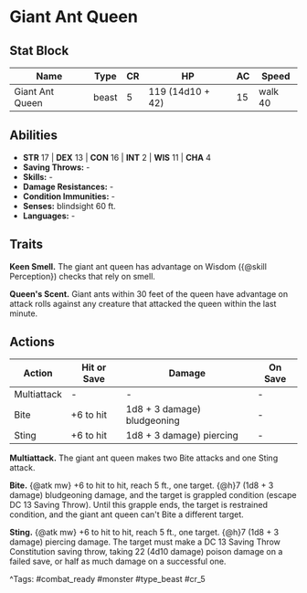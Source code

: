 # Giant Ant Queen

## Stat Block

| Name | Type | CR | HP | AC | Speed |
|------|------|----|----|----|-------|
| Giant Ant Queen | beast | 5 | 119 (14d10 + 42) | 15 | walk 40 |

## Abilities

- **STR** 17 | **DEX** 13 | **CON** 16 | **INT** 2 | **WIS** 11 | **CHA** 4
- **Saving Throws:** -  
- **Skills:** -  
- **Damage Resistances:** -  
- **Condition Immunities:** -  
- **Senses:** blindsight 60 ft.  
- **Languages:** -

## Traits

**Keen Smell.** The giant ant queen has advantage on Wisdom ({@skill Perception}) checks that rely on smell.

**Queen's Scent.** Giant ants within 30 feet of the queen have advantage on attack rolls against any creature that attacked the queen within the last minute.


## Actions

| Action | Hit or Save | Damage | On Save |
|--------|--------------|--------|----------|
| Multiattack | - | - | - |
| Bite | +6 to hit | 1d8 + 3 damage) bludgeoning | - |
| Sting | +6 to hit | 1d8 + 3 damage) piercing | - |

**Multiattack.** The giant ant queen makes two Bite attacks and one Sting attack.

**Bite.** {@atk mw} +6 to hit to hit, reach 5 ft., one target. {@h}7 (1d8 + 3 damage) bludgeoning damage, and the target is grappled condition (escape DC 13 Saving Throw). Until this grapple ends, the target is restrained condition, and the giant ant queen can't Bite a different target.

**Sting.** {@atk mw} +6 to hit to hit, reach 5 ft., one target. {@h}7 (1d8 + 3 damage) piercing damage. The target must make a DC 13 Saving Throw Constitution saving throw, taking 22 (4d10 damage) poison damage on a failed save, or half as much damage on a successful one.


^Tags: #combat_ready #monster #type_beast #cr_5